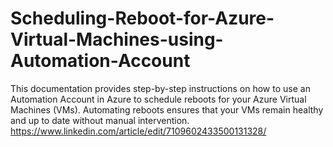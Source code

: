 # Scheduling-Reboot-for-Azure-Virtual-Machines-using-Automation-Account
This documentation provides step-by-step instructions on how to use an Automation Account in Azure to schedule reboots for your Azure Virtual Machines (VMs). Automating reboots ensures that your VMs remain healthy and up to date without manual intervention.
https://www.linkedin.com/article/edit/7109602433500131328/
